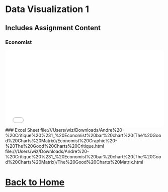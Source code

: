 # Data Visualization 1
## Includes Assignment Content
### Economist
<iframe title="Facebook Clicks" aria-label="Bar Chart" id="datawrapper-chart-xzGFM" src="//datawrapper.dwcdn.net/xzGFM/1/" scrolling="no" frameborder="0" style="width: 0; min-width: 100% !important; border: none;" height="245"></iframe><script type="text/javascript">!function(){"use strict";window.addEventListener("message",function(a){if(void 0!==a.data["datawrapper-height"])for(var e in a.data["datawrapper-height"]){var t=document.getElementById("datawrapper-chart-"+e)||document.querySelector("iframe[src*='"+e+"']");t&&(t.style.height=a.data["datawrapper-height"][e]+"px")}})}();</script>
### Excel Sheet
file:///Users/wiz/Downloads/Andre%20-%20Critique%20%231_%20Economist%20bar%20chart%20(The%20Good%20Charts%20Matrix)/Economist%20Graphic%20-%20The%20Good%20Charts%20Critique.html
file:///Users/wiz/Downloads/Andre%20-%20Critique%20%231_%20Economist%20bar%20chart%20(The%20Good%20Charts%20Matrix)/The%20Good%20Charts%20Matrix.html

# [Back to Home](/README.md)
